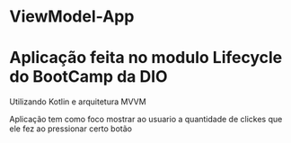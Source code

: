 # ViewModel-App

# Aplicação feita no modulo Lifecycle do BootCamp da DIO

Utilizando Kotlin e arquitetura MVVM

Aplicação tem como foco mostrar ao usuario a quantidade de clickes que ele fez ao pressionar certo botão
